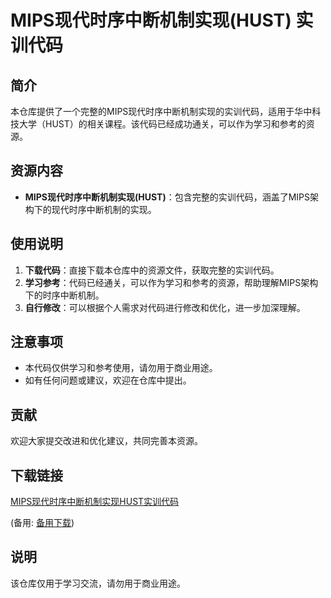 # MIPS现代时序中断机制实现(HUST) 实训代码

## 简介
本仓库提供了一个完整的MIPS现代时序中断机制实现的实训代码，适用于华中科技大学（HUST）的相关课程。该代码已经成功通关，可以作为学习和参考的资源。

## 资源内容
- **MIPS现代时序中断机制实现(HUST)**：包含完整的实训代码，涵盖了MIPS架构下的现代时序中断机制的实现。

## 使用说明
1. **下载代码**：直接下载本仓库中的资源文件，获取完整的实训代码。
2. **学习参考**：代码已经通关，可以作为学习和参考的资源，帮助理解MIPS架构下的时序中断机制。
3. **自行修改**：可以根据个人需求对代码进行修改和优化，进一步加深理解。

## 注意事项
- 本代码仅供学习和参考使用，请勿用于商业用途。
- 如有任何问题或建议，欢迎在仓库中提出。

## 贡献
欢迎大家提交改进和优化建议，共同完善本资源。

## 下载链接
[MIPS现代时序中断机制实现HUST实训代码](https://pan.quark.cn/s/aa12fcf2a632) 

(备用: [备用下载](https://pan.baidu.com/s/1cIDRabBrdRLY8Qs0vN81JQ?pwd=1234))

## 说明

该仓库仅用于学习交流，请勿用于商业用途。
